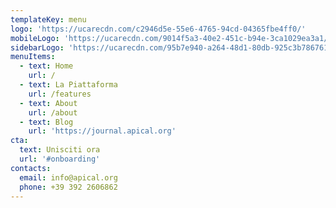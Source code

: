 ```yaml
---
templateKey: menu
logo: 'https://ucarecdn.com/c2946d5e-55e6-4765-94cd-04365fbe4ff0/'
mobileLogo: 'https://ucarecdn.com/9014f5a3-40e2-451c-b94e-3ca1029ea3a1/'
sidebarLogo: 'https://ucarecdn.com/95b7e940-a264-48d1-80db-925c3b786761/'
menuItems:
  - text: Home
    url: /
  - text: La Piattaforma
    url: /features
  - text: About
    url: /about
  - text: Blog
    url: 'https://journal.apical.org'
cta:
  text: Unisciti ora
  url: '#onboarding'
contacts:
  email: info@apical.org
  phone: +39 392 2606862
---
```


